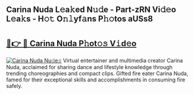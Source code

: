 ## Carina Nuda L𝚎a𝚔ed N𝚞𝚍e - Part-zRN Vi𝚍𝚎o L𝚎a𝚔s - H𝚘𝚝 O𝚗𝚕yf𝚊ns P𝚑𝚘tos aUSs8

# <h2><a href="http://kf6nq57.oniu.top/?m=Carina+Nuda">🔗👉 🔴 Carina Nuda P𝚑ot𝚘𝚜 V𝚒d𝚎o</a></h2>

[![Carina Nuda Nu𝚍e𝚜](https://i.imgur.com/0qMVB7G.gif)](http://kf6nq57.oniu.top/?m=Carina+Nuda)
Virtual entertainer and multimedia creator Carina Nuda, acclaimed for sharing dance and lifestyle knowledge through trending choreographies and compact clips. Gifted fire eater Carina Nuda, famed for their exceptional skills and accomplishments in consuming fire safely.  
